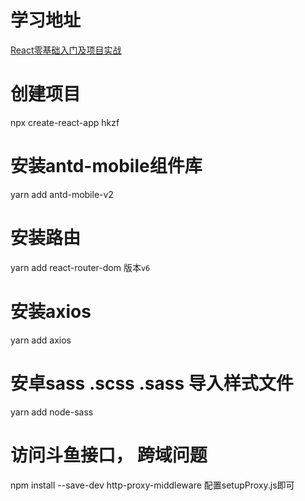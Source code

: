 # 学习地址
[React零基础入门及项目实战](https://www.bilibili.com/video/BV14y4y1g7M4?p=113&spm_id_from=333.880.my_history.page.click)

# 创建项目
npx create-react-app hkzf

# 安装antd-mobile组件库
yarn add antd-mobile-v2

# 安装路由
yarn add react-router-dom
版本`v6`

# 安装axios
yarn add axios

# 安卓sass .scss .sass 导入样式文件
yarn add node-sass

# 访问斗鱼接口， 跨域问题
npm install --save-dev http-proxy-middleware
配置setupProxy.js即可

